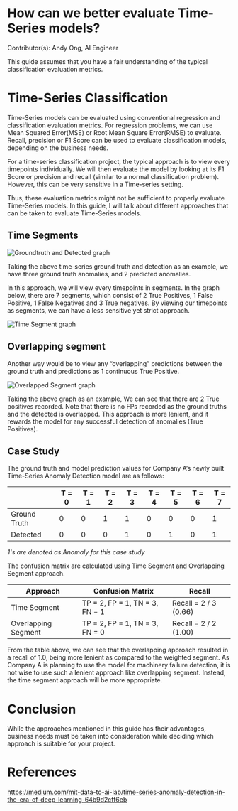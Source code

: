 # How can we better evaluate Time-Series models?

Contributor(s): Andy Ong, AI Engineer


This guide assumes that you have a fair understanding of the typical classification evaluation metrics.

# Time-Series Classification


Time-Series models can be evaluated using conventional regression and classification evaluation metrics. For regression problems, we can use Mean Squared Error(MSE) or Root Mean Square Error(RMSE) to evaluate. Recall, precision or F1 Score can be used to evaluate classification models, depending on the business needs. 

For a time-series classification project, the typical approach is to view every timepoints individually. We will then evaluate the model by looking at its F1 Score or precision and recall (similar to a normal classification problem). However, this can be very sensitive in a Time-series setting.

Thus, these evaluation metrics might not be sufficient to properly evaluate Time-Series models. In this guide, I will talk about different approaches that can be taken to evaluate Time-Series models.

## Time Segments

![Groundtruth and Detected graph](../assets/images/diagrams/groundtruth-and-detected.png)

Taking the above time-series ground truth and detection as an example, we have three ground truth anomalies, and 2 predicted anomalies.

In this approach, we will view every timepoints in segments. In the graph below, there are 7 segments, which consist of 2 True Positives, 1 False Positive, 1 False Negatives and 3 True negatives. By viewing our timepoints as segments, we can have a less sensitive yet strict approach.

![Time Segment graph](../assets/images/diagrams/time-segmented-graph.png)
    
## Overlapping segment

Another way would be to view any “overlapping” predictions between the ground truth and predictions as 1 continuous True Positive.

![Overlapped Segment graph](../assets/images/diagrams/overlapped-segment-graph.png)

Taking the above graph as an example, We can see that there are 2 True positives recorded. Note that there is no FPs recorded as the ground truths and the detected is overlapped. This approach is more lenient, and it rewards the model for any successful detection of anomalies (True Positives).

## Case Study

The ground truth and model prediction values for Company A’s newly built Time-Series Anomaly Detection model are as follows:

|              | T = 0 | T = 1 | T = 2 | T = 3 | T = 4 | T = 5 | T = 6 | T = 7 |
|--------------|------ |------ |------ |------ |------ |------ |------ |------ |
| Ground Truth |   0   |   0   |   1   |   1   |   0   |   0   |   0   |   1   | 
| Detected     |   0   |   0   |   0   |   1   |   0   |   1   |   0   |   1   |
*1's are denoted as Anomaly for this case study*

The confusion matrix are calculated using Time Segment and Overlapping Segment approach.

| Approach     | Confusion Matrix                      | Recall                |
|--------------|---------------------------------------|---------------------- |
| Time Segment | TP = 2, FP = 1, TN = 3, FN = 1        | Recall = 2 / 3 (0.66) |
| Overlapping Segment | TP = 2, FP = 1, TN = 3, FN = 0 | Recall = 2 / 2 (1.00) |

From the table above, we can see that the overlapping approach resulted in a recall of 1.0, being more lenient as compared to the weighted segment. As Company A is planning to use the model for machinery failure detection, it is not wise to use such a lenient approach like overlapping segment. Instead, the time segment approach will be more appropriate. 

# Conclusion

While the approaches mentioned in this guide has their advantages, business needs must be taken into consideration while deciding which approach is suitable for your project. 

# References

https://medium.com/mit-data-to-ai-lab/time-series-anomaly-detection-in-the-era-of-deep-learning-64b9d2cff6eb